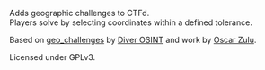 Adds geographic challenges to CTFd.  
Players solve by selecting coordinates within a defined tolerance.  

Based on [geo_challenges](https://github.com/diver-osint-ctf/geo_challenges) by [Diver OSINT](https://github.com/diver-osint-ctf) and work by [Oscar Zulu](https://oscarzulu.org).  

Licensed under GPLv3.
